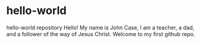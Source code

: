 # hello-world
hello-world repository
Hello! My name is John Case, I am a teacher, a dad, and a follower of the way of Jesus Christ. Welcome to my first github repo.

